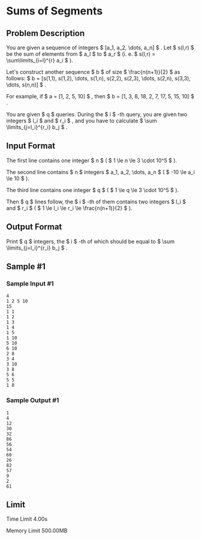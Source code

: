# Sums of Segments

## Problem Description

You are given a sequence of integers $ [a_1, a_2, \dots, a_n] $ . Let $ s(l,r) $ be the sum of elements from $ a_l $ to $ a_r $ (i. e. $ s(l,r) = \sum\limits_{i=l}^{r} a_i $ ).

Let's construct another sequence $ b $ of size $ \frac{n(n+1)}{2} $ as follows: $ b = [s(1,1), s(1,2), \dots, s(1,n), s(2,2), s(2,3), \dots, s(2,n), s(3,3), \dots, s(n,n)] $ .

For example, if $ a = [1, 2, 5, 10] $ , then $ b = [1, 3, 8, 18, 2, 7, 17, 5, 15, 10] $ .

You are given $ q $ queries. During the $ i $ -th query, you are given two integers $ l_i $ and $ r_i $ , and you have to calculate $ \sum \limits_{j=l_i}^{r_i} b_j $ .

## Input Format

The first line contains one integer $ n $ ( $ 1 \le n \le 3 \cdot 10^5 $ ).

The second line contains $ n $ integers $ a_1, a_2, \dots, a_n $ ( $ -10 \le a_i \le 10 $ ).

The third line contains one integer $ q $ ( $ 1 \le q \le 3 \cdot 10^5 $ ).

Then $ q $ lines follow, the $ i $ -th of them contains two integers $ l_i $ and $ r_i $ ( $ 1 \le l_i \le r_i \le \frac{n(n+1)}{2} $ ).

## Output Format

Print $ q $ integers, the $ i $ -th of which should be equal to $ \sum \limits_{j=l_i}^{r_i} b_j $ .

## Sample #1

### Sample Input #1

```
4
1 2 5 10
15
1 1
1 2
1 3
1 4
1 5
1 10
5 10
6 10
2 8
3 4
3 10
3 8
5 6
5 5
1 8
```

### Sample Output #1

```
1
4
12
30
32
86
56
54
60
26
82
57
9
2
61
```

## Limit



Time Limit
4.00s

Memory Limit
500.00MB